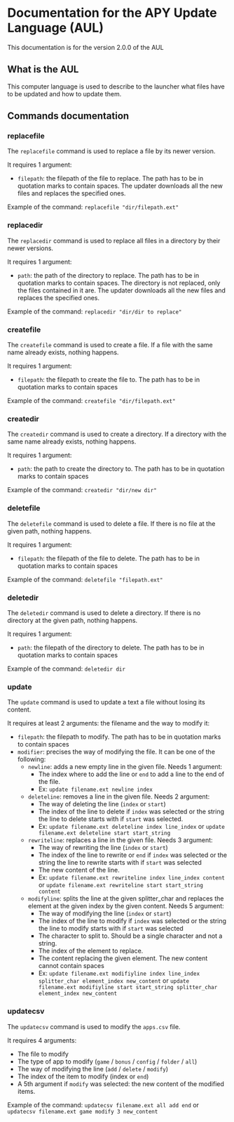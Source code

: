 # Documentation for the APY Update Language (AUL)
This documentation is for the version 2.0.0 of the AUL

## What is the AUL
This computer language is used to describe to the launcher what files have to be updated and how to update them.


## Commands documentation


### replacefile
The `replacefile` command is used to replace a file by its newer version.

It requires 1 argument: 
- `filepath`: the filepath of the file to replace. The path has to be in quotation marks to contain spaces. The updater downloads all the new files and replaces the specified ones.

Example of the command: `replacefile "dir/filepath.ext"`


### replacedir
The `replacedir` command is used to replace all files in a directory by their newer versions.

It requires 1 argument: 
- `path`: the path of the directory to replace. The path has to be in quotation marks to contain spaces. The directory is not replaced, only the files contained in it are. The updater downloads all the new files and replaces the specified ones.

Example of the command: `replacedir "dir/dir to replace"`


### createfile
The `createfile` command is used to create a file. If a file with the same name already exists, nothing happens.

It requires 1 argument: 
- `filepath`: the filepath to create the file to. The path has to be in quotation marks to contain spaces

Example of the command: `createfile "dir/filepath.ext"`


### createdir
The `createdir` command is used to create a directory. If a directory with the same name already exists, nothing happens.

It requires 1 argument: 
- `path`: the path to create the directory to. The path has to be in quotation marks to contain spaces

Example of the command: `createdir "dir/new dir"`


### deletefile
The `deletefile` command is used to delete a file. If there is no file at the given path, nothing happens.

It requires 1 argument: 
- `filepath`: the filepath of the file to delete. The path has to be in quotation marks to contain spaces

Example of the command: `deletefile "filepath.ext"`


### deletedir
The `deletedir` command is used to delete a directory. If there is no directory at the given path, nothing happens.

It requires 1 argument: 
- `path`: the filepath of the directory to delete. The path has to be in quotation marks to contain spaces

Example of the command: `deletedir dir`


### update
The `update` command is used to update a text a file without losing its content.

It requires at least 2 arguments: the filename and the way to modify it:
- `filepath`: the filepath to modify. The path has to be in quotation marks to contain spaces
- `modifier`: precises the way of modifying the file. It can be one of the following:
  - `newline`: adds a new empty line in the given file. Needs 1 argument:
    - The index where to add the line or `end` to add a line to the end of the file.
    - Ex: `update filename.ext newline index`
  - `deleteline`: removes a line in the given file. Needs 2 argument:
    - The way of deleting the line (`index` or `start`)
    - The index of the line to delete if `index` was selected or the string the line to delete starts with if `start` was selected.
    - Ex: `update filename.ext deleteline index line_index` or `update filename.ext deleteline start start_string`
  - `rewriteline`: replaces a line in the given file. Needs 3 argument:
    - The way of rewriting the line (`index` or `start`)
    - The index of the line to rewrite or `end` if `index` was selected or the string the line to rewrite starts with if `start` was selected
    - The new content of the line.
    - Ex: `update filename.ext rewriteline index line_index content` or `update filename.ext rewriteline start start_string content`
  - `modifyline`: splits the line at the given splitter_char and replaces the element at the given index by the given content. Needs 5 argument:
    - The way of modifying the line (`index` or `start`)
    - The index of the line to modify if `index` was selected or the string the line to modify starts with if `start` was selected
    - The character to split to. Should be a single character and not a string.
    - The index of the element to replace.
    - The content replacing the given element. The new content cannot contain spaces
    - Ex: `update filename.ext modifiyline index line_index splitter_char element_index new_content` or `update filename.ext modifiyline start start_string splitter_char element_index new_content`


### updatecsv
The `updatecsv` command is used to modify the `apps.csv` file.

It requires 4 arguments:
- The file to modify
- The type of app to modify (`game` / `bonus` / `config` / `folder` / `all`)
- The way of modifying the line (`add` / `delete` / `modify`)
- The index of the item to modify (index or `end`)
- A 5th argument if `modify` was selected: the new content of the modified items.
 
Example of the command: `updatecsv filename.ext all add end` or `updatecsv filename.ext game modify 3 new_content`
